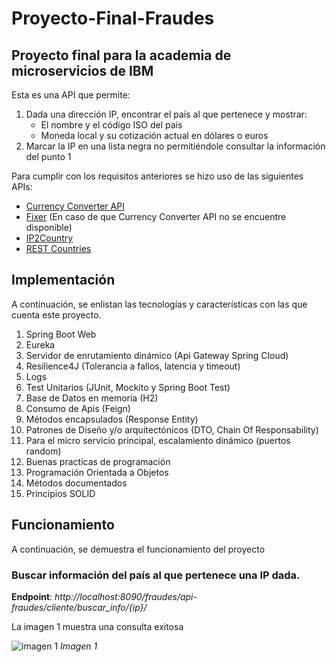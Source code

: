 # Proyecto-Final-Fraudes
## Proyecto final para la academia de microservicios de IBM
Esta es una API que permite:
1. Dada una dirección IP, encontrar el país al que pertenece y mostrar:
   - El nombre y el código ISO del país
   - Moneda local y su cotización actual en dólares o euros
2. Marcar la IP en una lista negra no permitiéndole consultar la información del punto 1

Para cumplir con los requisitos anteriores se hizo uso de las siguientes APIs:
- [Currency Converter API](https://free.currencyconverterapi.com/)
- [Fixer](https://fixer.io/) (En caso de que Currency Converter API no se encuentre disponible)
- [IP2Country](https://ip2country.info/)
- [REST Countries](https://restcountries.com/)

## Implementación
A continuación, se enlistan las tecnologías y características con las que cuenta este proyecto.
1. Spring Boot Web
2. Eureka
3. Servidor de enrutamiento dinámico (Api Gateway Spring Cloud)
3. Resilience4J (Tolerancia a fallos, latencia y timeout)
4. Logs
5. Test Unitarios (JUnit, Mockito y Spring Boot Test)
6. Base de Datos en memoria (H2)
7. Consumo de Apis (Feign)
8. Métodos encapsulados (Response Entity)
9. Patrones de Diseño y/o arquitectónicos (DTO, Chain Of Responsability)
10. Para el micro servicio principal, escalamiento dinámico (puertos random)
11. Buenas practicas de programación
12. Programación Orientada a Objetos
13. Métodos documentados
15. Principios SOLID

## Funcionamiento
A continuación, se demuestra el funcionamiento del proyecto

### Buscar información del país al que pertenece una IP dada.

**Endpoint**: _http://localhost:8090/fraudes/api-fraudes/cliente/buscar_info/{ip}/_

La imagen 1 muestra una consulta exitosa


![imagen 1](https://user-images.githubusercontent.com/25095612/156471229-9f58ac54-d90a-4de2-909a-abe5ee6b186d.png)
_Imagen 1_
